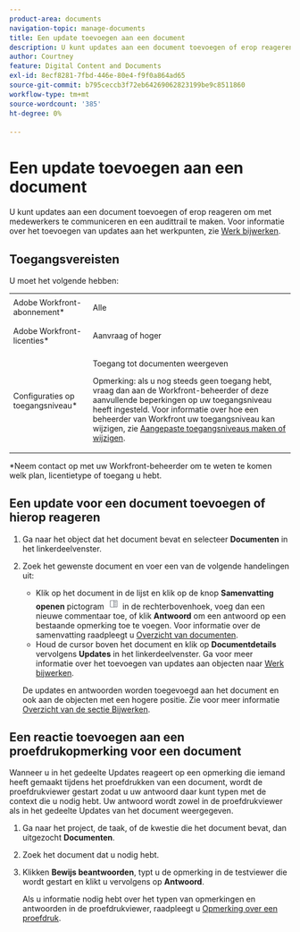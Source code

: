```yaml
---
product-area: documents
navigation-topic: manage-documents
title: Een update toevoegen aan een document
description: U kunt updates aan een document toevoegen of erop reageren om met medewerkers te communiceren en een audittrail te maken. Zie Werk bijwerken voor informatie over het toevoegen van updates aan werkitems.
author: Courtney
feature: Digital Content and Documents
exl-id: 8ecf8281-7fbd-446e-80e4-f9f0a864ad65
source-git-commit: b795ceccb3f72eb64269062823199be9c8511860
workflow-type: tm+mt
source-wordcount: '385'
ht-degree: 0%

---
```


# Een update toevoegen aan een document

U kunt updates aan een document toevoegen of erop reageren om met medewerkers te communiceren en een audittrail te maken. Voor informatie over het toevoegen van updates aan het werkpunten, zie [Werk bijwerken](../../workfront-basics/updating-work-items-and-viewing-updates/update-work.md).

## Toegangsvereisten

U moet het volgende hebben:

<table style="table-layout:auto"> 
 <col> 
 <col> 
 <tbody> 
  <tr> 
   <td role="rowheader">Adobe Workfront-abonnement*</td> 
   <td> <p> Alle</p> </td> 
  </tr> 
  <tr> 
   <td role="rowheader">Adobe Workfront-licenties*</td> 
   <td> <p>Aanvraag of hoger</p> </td> 
  </tr> 
  <tr> 
   <td role="rowheader">Configuraties op toegangsniveau*</td> 
   <td> <p>Toegang tot documenten weergeven</p> <p>Opmerking: als u nog steeds geen toegang hebt, vraag dan aan de Workfront-beheerder of deze aanvullende beperkingen op uw toegangsniveau heeft ingesteld. Voor informatie over hoe een beheerder van Workfront uw toegangsniveau kan wijzigen, zie <a href="../../administration-and-setup/add-users/configure-and-grant-access/create-modify-access-levels.md" class="MCXref xref">Aangepaste toegangsniveaus maken of wijzigen</a>.</p> </td> 
  </tr> 
 </tbody> 
</table>

&#42;Neem contact op met uw Workfront-beheerder om te weten te komen welk plan, licentietype of toegang u hebt.

## Een update voor een document toevoegen of hierop reageren

1. Ga naar het object dat het document bevat en selecteer **Documenten** in het linkerdeelvenster.
1. Zoek het gewenste document en voer een van de volgende handelingen uit:

   * Klik op het document in de lijst en klik op de knop **Samenvatting openen** pictogram ![](assets/qs-summary-in-new-toolbar-small.png) in de rechterbovenhoek, voeg dan een nieuwe commentaar toe, of klik **Antwoord** om een antwoord op een bestaande opmerking toe te voegen. Voor informatie over de samenvatting raadpleegt u [Overzicht van documenten](../../documents/managing-documents/summary-for-documents.md).
   * Houd de cursor boven het document en klik op **Documentdetails** vervolgens **Updates** in het linkerdeelvenster.
Ga voor meer informatie over het toevoegen van updates aan objecten naar [Werk bijwerken](../../workfront-basics/updating-work-items-and-viewing-updates/update-work.md).

   De updates en antwoorden worden toegevoegd aan het document en ook aan de objecten met een hogere positie. Zie voor meer informatie [Overzicht van de sectie Bijwerken](../../workfront-basics/updating-work-items-and-viewing-updates/updates-tab-overview.md).


## Een reactie toevoegen aan een proefdrukopmerking voor een document

Wanneer u in het gedeelte Updates reageert op een opmerking die iemand heeft gemaakt tijdens het proefdrukken van een document, wordt de proefdrukviewer gestart zodat u uw antwoord daar kunt typen met de context die u nodig hebt. Uw antwoord wordt zowel in de proefdrukviewer als in het gedeelte Updates van het document weergegeven.

1. Ga naar het project, de taak, of de kwestie die het document bevat, dan uitgezocht **Documenten**.
1. Zoek het document dat u nodig hebt.

1. Klikken **Bewijs beantwoorden**, typt u de opmerking in de testviewer die wordt gestart en klikt u vervolgens op **Antwoord**.

   Als u informatie nodig hebt over het typen van opmerkingen en antwoorden in de proefdrukviewer, raadpleegt u [Opmerking over een proefdruk](../../review-and-approve-work/proofing/reviewing-proofs-within-workfront/comment-on-a-proof/comment-on-proof-1.md).
